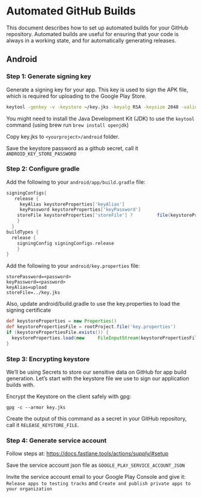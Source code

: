 # Automated GitHub Builds

This document describes how to set up automated builds for your GitHub repository. Automated builds are useful for ensuring that your code is always in a working state, and for automatically generating releases.

## Android

### Step 1: Generate signing key
Generate a signing key for your app. This key is used to sign the APK file, which is required for uploading to the Google Play Store.

```bash
keytool -genkey -v -keystore ~/key.jks -keyalg RSA -keysize 2048 -validity 10000 -alias release
```

You might need to install the Java Development Kit (JDK) to use the `keytool` command (using brew run `brew install openjdk`)

Copy key.jks to `<yourproject>/android` folder.

Save the keystore password as a github secret, call it `ANDROID_KEY_STORE_PASSWORD`

### Step 2: Configure gradle
Add the following to your `android/app/build.gradle` file:

```gradle
signingConfigs{
   release {
     keyAlias keystoreProperties['keyAlias']
     keyPassword keystoreProperties['keyPassword']
    storeFile keystoreProperties['storeFile'] ?         file(keystoreProperties['storeFile']) : nullstorePassword keystoreProperties['storePassword']
    }
  }
buildTypes {
  release {
    signingConfig signingConfigs.release
    }
}
```

Add the following to your `android/key.properties` file:

```properties
storePassword=<password>
keyPassword=<password>
keyAlias=upload
storeFile=../key.jks
```

Also, update android/build.gradle to use the key.properties to load the signing certificate

```gradle
def keystoreProperties = new Properties()
def keystorePropertiesFile = rootProject.file('key.properties')
if (keystorePropertiesFile.exists()) {
  keystoreProperties.load(new     FileInputStream(keystorePropertiesFile))
}
```

### Step 3: Encrypting keystore
We’ll be using Secrets to store our sensitive data on GitHub for app build generation. Let’s start with the keystore file we use to sign our application builds with.

Encrypt the Keystore on the client safely with gpg:
```
gpg -c --armor key.jks
```

Create the output of this command as a secret in your GitHub repository, call it `RELEASE_KEYSTORE_FILE`.

### Step 4: Generate service account
Follow steps at: https://docs.fastlane.tools/actions/supply/#setup

Save the service account json file as `GOOGLE_PLAY_SERVICE_ACCOUNT_JSON`

Invite the service account email to your Google Play Console and give it: `Release apps to testing tracks` and `Create and publish private apps to your organization`